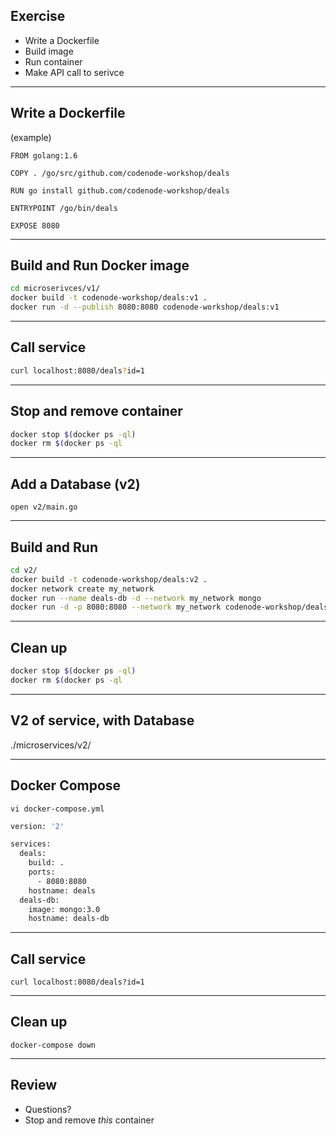 ## Exercise

- Write a Dockerfile
- Build image
- Run container
- Make API call to serivce

----

## Write a Dockerfile 

(example)

```
FROM golang:1.6

COPY . /go/src/github.com/codenode-workshop/deals

RUN go install github.com/codenode-workshop/deals

ENTRYPOINT /go/bin/deals

EXPOSE 8080
```

----

## Build and Run Docker image

```bash
cd microserivces/v1/
docker build -t codenode-workshop/deals:v1 .
docker run -d --publish 8080:8080 codenode-workshop/deals:v1
```

----

## Call service

```bash
curl localhost:8080/deals?id=1
```

----

## Stop and remove container

```bash
docker stop $(docker ps -ql)
docker rm $(docker ps -ql
```

----

## Add a Database (v2)

`open v2/main.go`

----

## Build and Run

```bash
cd v2/
docker build -t codenode-workshop/deals:v2 .
docker network create my_network
docker run --name deals-db -d --network my_network mongo
docker run -d -p 8080:8080 --network my_network codenode-workshop/deals:v2
```

----

## Clean up

```bash
docker stop $(docker ps -ql)
docker rm $(docker ps -ql
```

----

## V2 of service, with Database

./microservices/v2/

----

## Docker Compose

`vi docker-compose.yml`

```bash
version: '2'

services:
  deals:
    build: .
    ports:
      - 8080:8080
    hostname: deals
  deals-db:
    image: mongo:3.0
    hostname: deals-db
```

----

## Call service

`curl localhost:8080/deals?id=1`

----

## Clean up

`docker-compose down`

----

## Review

* Questions?
* Stop and remove *this* container
